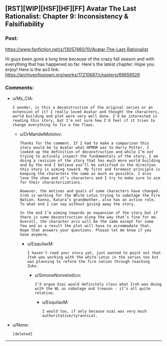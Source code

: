 ## [RST][WIP][HSF][HF][FF] Avatar The Last Rationalist: Chapter 9: Inconsistency & Falsifiability

### Post:

https://www.fanfiction.net/s/13057460/10/Avatar-The-Last-Rationalist

Hi guys been gone a long time because of the crazy fall season and with everything that has happened so far. Here's the latest chapter. Hope you enjoy!
Here is the ao3 link: https://archiveofourown.org/works/17210687/chapters/69659526

### Comments:

- u/Ms_CIA:
  ```
  I wonder, is this a deconstruction of the original series or an extension of it? I really loved Avatar and thought the characters, world building and plot were very well done. I'd be interested in reading this story, but I'm not sure how I'd feel if it tries to change everything to fix a few flaws.
  ```

  - u/DrMaridelMolotov:
    ```
    Thanks for the comment. If I had to make a comparison this story would be to Avatar what HPMOR was to Harry Potter. I looked up the definition of deconstruction and while I’m not trying to actively inspect the fundamentals of the story, I am doing a revision of the story that has much more world building and by the end I believe you’ll be satisfied in the direction this story is aiming toward. My first and foremost principle is keeping the characters the same as much as possible. I also love the show and it’s characters and I try to make sure to aim for their characterizations. 

    However, the motives and goals of some characters have changed. Iroh is working for the White Lotus trying to sabotage the Fire Nation. Kanna, Katara’s grandmother, also has an active role. To what end I can say without giving away the story.

    In the end I’m aiming towards an expansion of the story but if there is some deconstruction along the way that’s fine for me. Overall, the character arcs will be the same except for some few and as a result the plot will have to accommodate that. Hope that answers your questions. Please let me know if you have anymore.
    ```

    - u/EsquilaxM:
      ```
      I haven't read your story yet, just wanted to point out that Itoh was working with the white Lotus in the series too but was planning to reform the fire nation through teaching Zuko.
      ```

      - u/SimoneNonvelodico:
        ```
        I’d argue Ozai would definitely class what Iroh was doing with the WL as sabotage and treason - it’s all quite relative.
        ```

        - u/EsquilaxM:
          ```
          I would too, if only because ozai was very much authoritative/tyrannical.
          ```

- u/None:
  ```
  [deleted]
  ```

---

